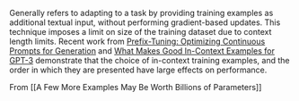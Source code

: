  

Generally refers to adapting to a task by providing training examples as additional textual input, without performing gradient-based updates. This technique imposes a limit on size of the training dataset due to context length limits. Recent work from [Prefix-Tuning: Optimizing Continuous Prompts for Generation](https://aclanthology.org/2021.acl-long.353.pdf) and [What Makes Good In-Context Examples for GPT-3](https://arxiv.org/abs/2101.06804v1) demonstrate that the choice of in-context training examples, and the order in which they are presented have large effects on performance.

From [[A Few More Examples May Be Worth Billions of Parameters]]
